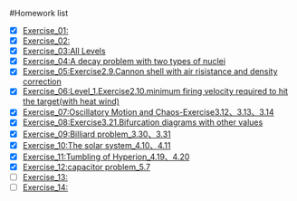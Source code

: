 #Homework list
- [x] [Exercise_01:]()
- [x] [Exercise_02:](https://www.zybuluo.com/cszzlhh/note/505447)
- [x] [Exercise_03:All Levels](https://www.zybuluo.com/cszzlhh/note/513193)
- [x] [Exercise_04:A decay problem with two types of nuclei](https://www.zybuluo.com/cszzlhh/note/525942)
- [x] [Exercise_05:Exercise2.9.Cannon shell with air risistance and density correction](https://www.zybuluo.com/cszzlhh/note/534216)
- [x] [Exercise_06:Level_1.Exercise2.10.minimum firing velocity required to hit the target(with heat wind)](https://www.zybuluo.com/cszzlhh/note/542122)
- [x] [Exercise_07:Oscillatory Motion and Chaos-Exercise3.12、3.13、3.14](https://www.zybuluo.com/cszzlhh/note/550408)
- [x] [Exercise_08:Exercise3.21.Bifurcation diagrams with other values](https://www.zybuluo.com/cszzlhh/note/565983)
- [x] [Exercise_09:Billiard problem_3.30、3.31](https://www.zybuluo.com/cszzlhh/note/573749)
- [x] [Exercise_10:The solar system_4.10、4.11](https://www.zybuluo.com/cszzlhh/note/581834)
- [x] [Exercise_11:Tumbling of Hyperion_4.19、4.20](https://www.zybuluo.com/cszzlhh/note/589858)
- [x] [Exercise_12:capacitor problem_5.7](https://www.zybuluo.com/cszzlhh/note/597381)
- [ ] [Exercise_13:]()
- [ ] [Exercise_14:]()
